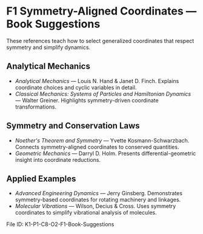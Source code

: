 # F1 Symmetry-Aligned Coordinates — Book Suggestions

These references teach how to select generalized coordinates that respect symmetry and simplify dynamics.

## Analytical Mechanics
- *Analytical Mechanics* — Louis N. Hand & Janet D. Finch. Explains coordinate choices and cyclic variables in detail.
- *Classical Mechanics: Systems of Particles and Hamiltonian Dynamics* — Walter Greiner. Highlights symmetry-driven coordinate transformations.

## Symmetry and Conservation Laws
- *Noether's Theorem and Symmetry* — Yvette Kosmann-Schwarzbach. Connects symmetry-aligned coordinates to conserved quantities.
- *Geometric Mechanics* — Darryl D. Holm. Presents differential-geometric insight into coordinate reductions.

## Applied Examples
- *Advanced Engineering Dynamics* — Jerry Ginsberg. Demonstrates symmetry-based coordinates for rotating machinery and linkages.
- *Molecular Vibrations* — Wilson, Decius & Cross. Uses symmetry coordinates to simplify vibrational analysis of molecules.

File ID: K1-P1-C8-O2-F1-Book-Suggestions
